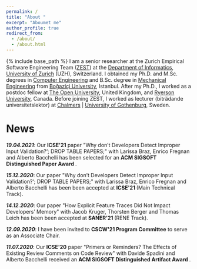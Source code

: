 ```yaml
---
permalink: /
title: "About "
excerpt: "Aboumet me"
author_profile: true
redirect_from: 
  - /about/
  - /about.html
---
```

{% include base_path %}
I am a senior researcher at the Zurich Empirical Software Engineering Team (<a href="https://www.ifi.uzh.ch/en/zest/team.html">ZEST</a>) at the <a href="https://www.ifi.uzh.ch/en.html">Department of Informatics</a>, <a href="https://www.uzh.ch/en.html">University of Zurich</a> (UZH), Switzerland. I obtained my Ph.D. and M.Sc. degrees in <a href="https://www.cmpe.boun.edu.tr/">Computer Engineering</a> and B.Sc. degree in <a href="http://www.me.boun.edu.tr/">Mechanical Engineering</a> from  <a href="http://www.boun.edu.tr/en_US">Bo&#287;azi&ccedil;i University</a>, Istanbul. After my Ph.D., I worked as a postdoc fellow at <a href="http://www.open.ac.uk/">The Open University</a>, United Kingdom, and <a href="https://www.ryerson.ca/">Ryerson University</a>, Canada. Before joining ZEST, I worked as lecturer (bitr&auml;dande universitetslektor) at <a href="https://www.chalmers.se/en/Pages/default.aspx">Chalmers</a> &#124; <a href="https://www.gu.se/en">University of Gothenburg</a>, Sweden.

News
======
<p><b><i>19.04.2021</i></b>: Our <b>ICSE'21</b> paper "Why don’t Developers Detect Improper Input Validation?‘; DROP TABLE PAPERS;" with Larissa Braz, Enrico Fregnan and Alberto Bacchelli has been selected for an <b> ACM SIGSOFT Distinguished Paper Award </b>.</p>
<p><b><i>15.12.2020</i></b>: Our paper "Why don’t Developers Detect Improper Input Validation?‘; DROP TABLE PAPERS;" with Larissa Braz, Enrico Fregnan and Alberto Bacchelli has been been accepted at <b> ICSE'21 </b> (Main Technical Track).</p>
<p><b><i>14.12.2020</i></b>: Our paper "How Explicit Feature Traces Did Not Impact Developers’ Memory" with Jacob Kruger, Thorsten Berger and Thomas Leich has been been accepted at <b> SANER'21 </b> (RENE Track).</p>
<p><b><i>12.09.2020</i></b>: I have been invited to <b>CSCW'21 Program Committee</b> to serve as an Associate Chair.</p>
<p><b><i>11.07.2020</i></b>: Our <b>ICSE'20</b> paper "Primers or Reminders? The Effects of Existing Review Comments on Code Review" with Davide Spadini and Alberto Bacchelli received an <b> ACM SIGSOFT Distinguished Artifact Award </b> .</p>
